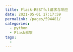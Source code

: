 ```yaml
---
title: Flask-RESTful请求与响应
date: 2021-05-01 17:17:59
permalink: /pages/594481/
categories:
  - python
  - Flask框架
tags:
  - 
---
```

